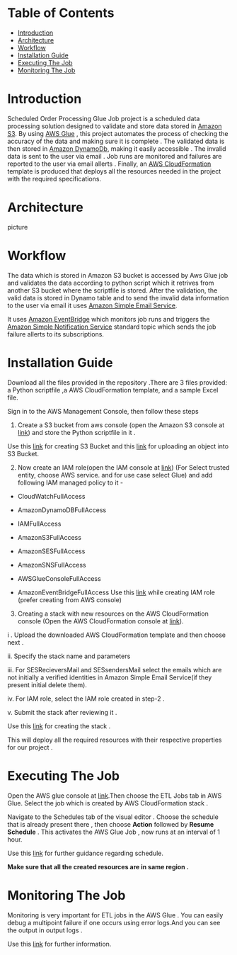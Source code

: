 Table of Contents
=================

   * [Introduction](#introduction)
   * [Architecture](#Architecture)
   * [Workflow](#Workflow)
   * [Installation Guide](#Installation_Guide)
   * [Executing The Job](#Executing_the_Job)
   * [Monitoring The Job](#Monitoring_the_Job)
<a name="introduction"></a>
# Introduction
Scheduled Order Processing Glue Job project is a scheduled data processing solution designed to validate and store data stored in [Amazon S3](https://aws.amazon.com/s3/). By using [AWS Glue](https://aws.amazon.com/glue/) , this project automates the process of checking the accuracy of the data and making sure it is complete . The validated data is then stored in [Amazon DynamoDb](https://aws.amazon.com/pm/dynamodb/?trk=1e5631f8-a3e1-45eb-8587-22803d0da70e&sc_channel=ps&ef_id=CjwKCAjw2K6lBhBXEiwA5RjtCTasM40BbrnZWBwFbm5bvdQguyPwuHx23xzlchSYo6j34mmcn0X2oxoCxiAQAvD_BwE:G:s&s_kwcid=AL!4422!3!536393613268!e!!g!!amazon%20dynamodb!11539699824!109299643181), making it easily accessible . The invalid data is sent to the user via email . Job runs are monitored and failures are reported to the user via email allerts . Finally, an [ AWS CloudFormation](https://aws.amazon.com/cloudformation/) template is produced that deploys all the resources needed in the project with the required specifications.



<a name="Architecture"></a>
# Architecture
picture

<a name="Workflow"></a>
# Workflow
The data which is stored in Amazon S3 bucket is accessed by Aws Glue job and validates the data according to python script which it retrives from another S3 bucket where the scriptfile is stored. After the validation, the valid data is stored in Dynamo table and to send the invalid data information to the user via email it uses [Amazon Simple Email Service](https://aws.amazon.com/ses/). 

  It uses [Amazon EventBridge](https://aws.amazon.com/eventbridge/) which monitors job runs and triggers the [Amazon Simple Notification Service](https://aws.amazon.com/sns/) standard topic which sends the job failure allerts to its subscriptions.

<a name="Installation_Guide"></a>
# Installation Guide
Download all the files provided in the repository .There are 3 files provided: a Python scriptfile ,a AWS CloudFormation template, and a sample Excel file. 

Sign in to the AWS Management Console, then follow these steps 

 1. Create a S3 bucket from aws console (open the Amazon S3 console at [link](https://console.aws.amazon.com/s3/)) and store the Python scriptfile in it .
 
 Use this [link](https://docs.aws.amazon.com/AmazonS3/latest/userguide/creating-bucket.html) for creating S3 Bucket and this [link](https://docs.aws.amazon.com/AmazonS3/latest/userguide/uploading-an-object-bucket.html) for uploading an object into S3 Bucket.

 2. Now create an IAM role(open the IAM console at [link](https://console.aws.amazon.com/iam/)) (For Select trusted entity, choose AWS service. and for use case select Glue) and add following IAM managed policy to it -

- CloudWatchFullAccess

- AmazonDynamoDBFullAccess

- IAMFullAccess

- AmazonS3FullAccess

- AmazonSESFullAccess

- AmazonSNSFullAccess

- AWSGlueConsoleFullAccess

- AmazonEventBridgeFullAccess
Use this [link](https://docs.aws.amazon.com/IAM/latest/UserGuide/id_roles_create_for-service.html) while creating IAM role (prefer creating from AWS console)

 3. Creating a stack with new resources on the AWS CloudFormation console (Open the AWS CloudFormation console at [link](https://console.aws.amazon.com/cloudformation)).

 i . Upload the downloaded AWS CloudFormation template and then choose next .
 
 ii. Specify the stack name and parameters 
 
 iii. For SESRecieversMail and SESsendersMail select the emails which are not initially a verified identities in Amazon Simple Email Service(if they present initial delete them).
 
 iv. For IAM role, select the IAM role created in step-2 .

 v. Submit the stack after reviewing it .

Use this [link](https://docs.aws.amazon.com/AWSCloudFormation/latest/UserGuide/cfn-console-create-stack.html) for creating the stack .

This will deploy all the required resources with their respective properties for our project .

<a name="Executing_the_Job"><a/>
# Executing The Job
Open the AWS glue console at [link](https://console.aws.amazon.com/glue/).Then choose the ETL Jobs tab in AWS Glue. Select the job which is created by AWS CloudFormation stack .

Navigate to the Schedules tab of the visual editor . Choose the schedule that is already present there , then choose **Action** followed by  **Resume Schedule** . This activates the AWS Glue Job , now runs at an interval of 1 hour. 

Use this [link](https://docs.aws.amazon.com/glue/latest/ug/managing-jobs-chapter.html#manage-schedules) for further guidance regarding schedule.

**Make sure that all the created resources are in same region .**

<a name="Monitoring_the_Job"><a/>
# Monitoring The Job
Monitoring is very important for ETL jobs in the AWS Glue . You can easily debug a multipoint failure if one occurs using error logs.And you can see the output in output logs .

Use this [link](https://docs.aws.amazon.com/glue/latest/ug/monitoring-chapter.html) for further information.
